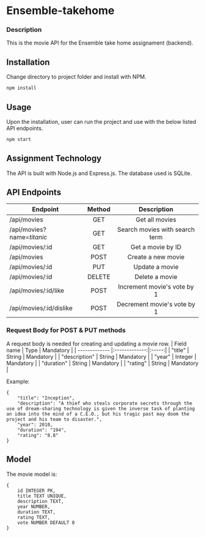 # Ensemble-takehome
### Description
This is the movie API for the Ensemble take home assignament (backend).

## Installation
Change directory to project folder and install with NPM.

```bash
npm install
```

## Usage
Upon the installation, user can run the project and use with the below listed API endpoints.

```bash
npm start
```

## Assignment Technology
The API is built with Node.js and Express.js. 
The database used is SQLite.

## API Endpoints
| Endpoint        | Method           | Description  |
| ------------- |:-------------:|:-----:|
/api/movies | GET | Get all movies
/api/movies?name=*titanic* | GET | Search movies with search term
/api/movies/:id | GET | Get a movie by ID
/api/movies | POST | Create a new movie
/api/movies/:id | PUT | Update a movie
/api/movies/:id | DELETE | Delete a movie
/api/movies/:id/like | POST | Increment movie's vote by 1
/api/movies/:id/dislike | POST | Decrement movie's vote by 1

### Request Body for POST & PUT methods
A request body is needed for creating and updating a movie row.
| Field name        | Type           | Mandatory  |
| ------------- |:-------------:|:-----:|
| "title"      | String           | Mandatory  |
| "description"      | String           | Mandatory  |
| "year"      | Integer           | Mandatory  |
| "duration"      | String           | Mandatory  |
| "rating"      | String           | Mandatory  |

 Example:
 
    {
        "title": "Inception",
        "description": "A thief who steals corporate secrets through the use of dream-sharing technology is given the inverse task of planting an idea into the mind of a C.E.O., but his tragic past may doom the project and his team to disaster.",
        "year": 2010,
        "duration": "194",
        "rating": "8.8"
    }

## Model
The movie model is:

    {
        id INTEGER PK,
        title TEXT UNIQUE, 
        description TEXT, 
        year NUMBER, 
        duration TEXT, 
        rating TEXT,
        vote NUMBER DEFAULT 0
    }
    
